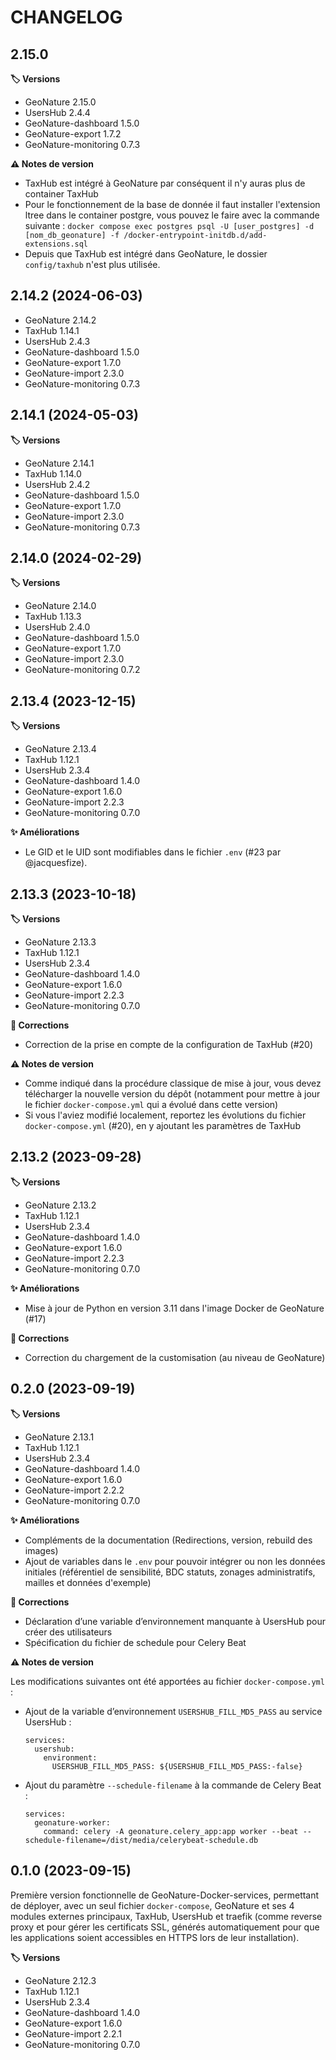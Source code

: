 # CHANGELOG

## 2.15.0

**🏷️ Versions**

- GeoNature 2.15.0
- UsersHub 2.4.4
- GeoNature-dashboard 1.5.0
- GeoNature-export 1.7.2
- GeoNature-monitoring 0.7.3

**⚠️ Notes de version**

- TaxHub est intégré à GeoNature par conséquent il n'y auras plus de container TaxHub
- Pour le fonctionnement de la base de donnée il faut installer l'extension ltree dans le container postgre, vous pouvez le faire avec la commande suivante :
  `docker compose exec postgres psql -U [user_postgres] -d [nom_db_geonature] -f /docker-entrypoint-initdb.d/add-extensions.sql`
- Depuis que TaxHub est intégré dans GeoNature, le dossier `config/taxhub` n'est plus utilisée.

## 2.14.2 (2024-06-03)

- GeoNature 2.14.2
- TaxHub 1.14.1
- UsersHub 2.4.3
- GeoNature-dashboard 1.5.0
- GeoNature-export 1.7.0
- GeoNature-import 2.3.0
- GeoNature-monitoring 0.7.3

## 2.14.1 (2024-05-03)

**🏷️ Versions**

- GeoNature 2.14.1
- TaxHub 1.14.0
- UsersHub 2.4.2
- GeoNature-dashboard 1.5.0
- GeoNature-export 1.7.0
- GeoNature-import 2.3.0
- GeoNature-monitoring 0.7.3

## 2.14.0 (2024-02-29)

**🏷️ Versions**

- GeoNature 2.14.0
- TaxHub 1.13.3
- UsersHub 2.4.0
- GeoNature-dashboard 1.5.0
- GeoNature-export 1.7.0
- GeoNature-import 2.3.0
- GeoNature-monitoring 0.7.2

## 2.13.4 (2023-12-15)

**🏷️ Versions**

- GeoNature 2.13.4
- TaxHub 1.12.1
- UsersHub 2.3.4
- GeoNature-dashboard 1.4.0
- GeoNature-export 1.6.0
- GeoNature-import 2.2.3
- GeoNature-monitoring 0.7.0

**✨ Améliorations**

- Le GID et le UID sont modifiables dans le fichier `.env` (#23 par @jacquesfize).

## 2.13.3 (2023-10-18)

**🏷️ Versions**

- GeoNature 2.13.3
- TaxHub 1.12.1
- UsersHub 2.3.4
- GeoNature-dashboard 1.4.0
- GeoNature-export 1.6.0
- GeoNature-import 2.2.3
- GeoNature-monitoring 0.7.0

**🐛 Corrections**

- Correction de la prise en compte de la configuration de TaxHub (#20)

**⚠️ Notes de version**

- Comme indiqué dans la procédure classique de mise à jour, vous devez télécharger la nouvelle version du dépôt (notamment pour mettre à jour le fichier `docker-compose.yml` qui a évolué dans cette version)
- Si vous l'aviez modifié localement, reportez les évolutions du fichier `docker-compose.yml` (#20), en y ajoutant les paramètres de TaxHub

## 2.13.2 (2023-09-28)

**🏷️ Versions**

- GeoNature 2.13.2
- TaxHub 1.12.1
- UsersHub 2.3.4
- GeoNature-dashboard 1.4.0
- GeoNature-export 1.6.0
- GeoNature-import 2.2.3
- GeoNature-monitoring 0.7.0

**✨ Améliorations**

- Mise à jour de Python en version 3.11 dans l'image Docker de GeoNature (#17)

**🐛 Corrections**

- Correction du chargement de la customisation (au niveau de GeoNature)

## 0.2.0 (2023-09-19)

**🏷️ Versions**

- GeoNature 2.13.1
- TaxHub 1.12.1
- UsersHub 2.3.4
- GeoNature-dashboard 1.4.0
- GeoNature-export 1.6.0
- GeoNature-import 2.2.2
- GeoNature-monitoring 0.7.0

**✨ Améliorations**

- Compléments de la documentation (Redirections, version, rebuild des images)
- Ajout de variables dans le `.env` pour pouvoir intégrer ou non les données initiales (référentiel de sensibilité, BDC statuts, zonages administratifs, mailles et données d'exemple)

**🐛 Corrections**

- Déclaration d’une variable d’environnement manquante à UsersHub pour créer des utilisateurs
- Spécification du fichier de schedule pour Celery Beat

**⚠️ Notes de version**

Les modifications suivantes ont été apportées au fichier `docker-compose.yml` :

- Ajout de la variable d’environnement `USERSHUB_FILL_MD5_PASS` au service UsersHub :
  ```
  services:
    usershub:
      environment:
        USERSHUB_FILL_MD5_PASS: ${USERSHUB_FILL_MD5_PASS:-false}
  ```
- Ajout du paramètre `--schedule-filename` à la commande de Celery Beat :

  ```
  services:
    geonature-worker:
      command: celery -A geonature.celery_app:app worker --beat --schedule-filename=/dist/media/celerybeat-schedule.db
  ```

## 0.1.0 (2023-09-15)

Première version fonctionnelle de GeoNature-Docker-services, permettant de déployer, avec un seul fichier `docker-compose`, GeoNature et ses 4 modules externes principaux, TaxHub, UsersHub et traefik (comme reverse proxy et pour gérer les certificats SSL, générés automatiquement pour que les applications soient accessibles en HTTPS lors de leur installation).

**🏷️ Versions**

- GeoNature 2.12.3
- TaxHub 1.12.1
- UsersHub 2.3.4
- GeoNature-dashboard 1.4.0
- GeoNature-export 1.6.0
- GeoNature-import 2.2.1
- GeoNature-monitoring 0.7.0
